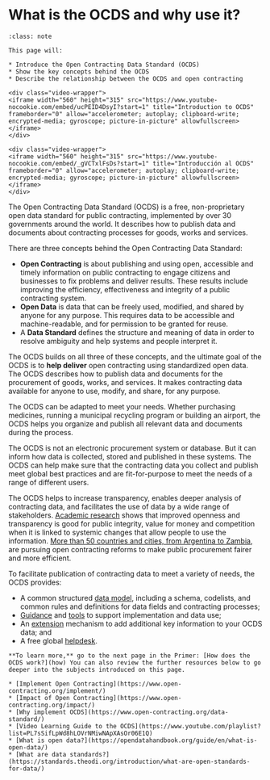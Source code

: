 # What is the OCDS and why use it?

```{admonition} Objectives
:class: note

This page will:

* Introduce the Open Contracting Data Standard (OCDS)
* Show the key concepts behind the OCDS
* Describe the relationship between the OCDS and open contracting
```

````{ifconfig} language and language not in ('es') or not language
<div class="video-wrapper">
<iframe width="560" height="315" src="https://www.youtube-nocookie.com/embed/ucPEID4DsyI?start=1" title="Introduction to OCDS" frameborder="0" allow="accelerometer; autoplay; clipboard-write; encrypted-media; gyroscope; picture-in-picture" allowfullscreen></iframe>
</div>
````
````{ifconfig} language and language == 'es'
<div class="video-wrapper">
<iframe width="560" height="315" src="https://www.youtube-nocookie.com/embed/_gVCTxlFsDs?start=1" title="Introducción al OCDS" frameborder="0" allow="accelerometer; autoplay; clipboard-write; encrypted-media; gyroscope; picture-in-picture" allowfullscreen></iframe>
</div>
````

The Open Contracting Data Standard (OCDS) is a free, non-proprietary open data standard for public contracting, implemented by over 30 governments around the world. It describes how to publish data and documents about contracting processes for goods, works and services.

There are three concepts behind the Open Contracting Data Standard:

* **Open Contracting** is about publishing and using open, accessible and timely information on public contracting to engage citizens and businesses to fix problems and deliver results. These results include improving the efficiency, effectiveness and integrity of a public contracting system.
* **Open Data** is data that can be freely used, modified, and shared by anyone for any purpose. This requires data to be accessible and machine-readable, and for permission to be granted for reuse.
* A **Data Standard** defines the structure and meaning of data in order to resolve ambiguity and help systems and people interpret it.

The OCDS builds on all three of these concepts, and the ultimate goal of the OCDS is to **help deliver** open contracting using standardized open data. The OCDS describes how to publish data and documents for the procurement of goods, works, and services. It makes contracting data available for anyone to use, modify, and share, for any purpose.

The OCDS can be adapted to meet your needs. Whether purchasing medicines, running a municipal recycling program or building an airport, the OCDS helps you organize and publish all relevant data and documents during the process.

The OCDS is not an electronic procurement system or database. But it can inform how data is collected, stored and published in these systems. The OCDS can help make sure that the contracting data you collect and publish meet global best practices and are fit-for-purpose to meet the needs of a range of different users.

The OCDS helps to increase transparency, enables deeper analysis of contracting data, and facilitates the use of data by a wide range of stakeholders. [Academic research](https://www.open-contracting.org/impact/evidence/) shows that improved openness and transparency is good for public integrity, value for money and competition when it is linked to systemic changes that allow people to use the information. [More than 50 countries and cities, from Argentina to Zambia](https://www.open-contracting.org/impact/), are pursuing open contracting reforms to make public procurement fairer and more efficient.

To facilitate publication of contracting data to meet a variety of needs, the OCDS provides:

* A common structured [data model](../schema/index), including a schema, codelists, and common rules and definitions for data fields and contracting processes;
* [Guidance](../guidance/index) and [tools](https://www.open-contracting.org/resources/open-contracting-tools-directory/) to support implementation and data use;
* An [extension](../guidance/map/extensions) mechanism to add additional key information to your OCDS data; and
* A free global [helpdesk](../support/index.md#ocds-helpdesk).

```{note}
**To learn more,** go to the next page in the Primer: [How does the OCDS work?](how) You can also review the further resources below to go deeper into the subjects introduced on this page.

* [Implement Open Contracting](https://www.open-contracting.org/implement/)
* [Impact of Open Contracting](https://www.open-contracting.org/impact/)
* [Why implement OCDS](https://www.open-contracting.org/data-standard/)
* [Video Learning Guide to the OCDS](https://www.youtube.com/playlist?list=PL7sSifLpWd8hLOVrNMiwNApXAsOr06E1Q)
* [What is open data?](https://opendatahandbook.org/guide/en/what-is-open-data/)
* [What are data standards?](https://standards.theodi.org/introduction/what-are-open-standards-for-data/)
```
